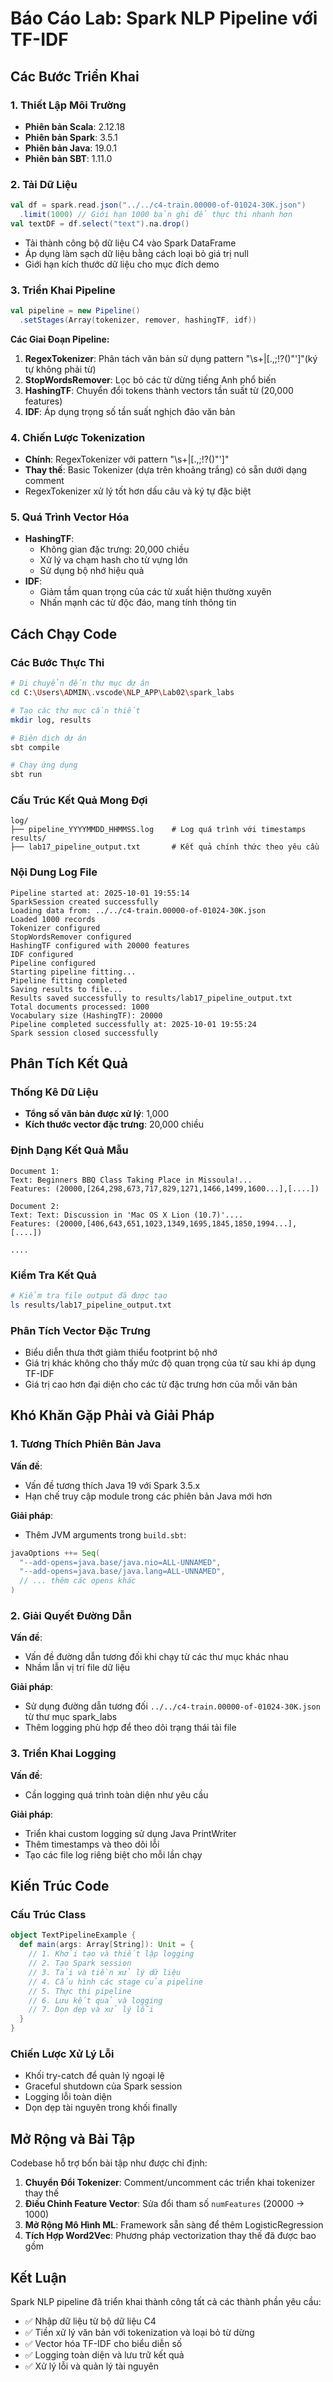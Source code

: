 # Báo Cáo Lab: Spark NLP Pipeline với TF-IDF
## Các Bước Triển Khai

### 1. Thiết Lập Môi Trường
- **Phiên bản Scala**: 2.12.18
- **Phiên bản Spark**: 3.5.1
- **Phiên bản Java**: 19.0.1
- **Phiên bản SBT**: 1.11.0

### 2. Tải Dữ Liệu
```scala
val df = spark.read.json("../../c4-train.00000-of-01024-30K.json")
  .limit(1000) // Giới hạn 1000 bản ghi để thực thi nhanh hơn
val textDF = df.select("text").na.drop()
```
- Tải thành công bộ dữ liệu C4 vào Spark DataFrame
- Áp dụng làm sạch dữ liệu bằng cách loại bỏ giá trị null
- Giới hạn kích thước dữ liệu cho mục đích demo

### 3. Triển Khai Pipeline
```scala
val pipeline = new Pipeline()
  .setStages(Array(tokenizer, remover, hashingTF, idf))
```

**Các Giai Đoạn Pipeline:**
1. **RegexTokenizer**: Phân tách văn bản sử dụng pattern "\\s+|[.,;!?()\"']"(ký tự không phải từ)
2. **StopWordsRemover**: Lọc bỏ các từ dừng tiếng Anh phổ biến
3. **HashingTF**: Chuyển đổi tokens thành vectors tần suất từ (20,000 features)
4. **IDF**: Áp dụng trọng số tần suất nghịch đảo văn bản

### 4. Chiến Lược Tokenization
- **Chính**: RegexTokenizer với pattern "\\s+|[.,;!?()\"']"
- **Thay thế**: Basic Tokenizer (dựa trên khoảng trắng) có sẵn dưới dạng comment
- RegexTokenizer xử lý tốt hơn dấu câu và ký tự đặc biệt

### 5. Quá Trình Vector Hóa
- **HashingTF**: 
  - Không gian đặc trưng: 20,000 chiều
  - Xử lý va chạm hash cho từ vựng lớn
  - Sử dụng bộ nhớ hiệu quả
- **IDF**: 
  - Giảm tầm quan trọng của các từ xuất hiện thường xuyên
  - Nhấn mạnh các từ độc đáo, mang tính thông tin

## Cách Chạy Code
### Các Bước Thực Thi
```bash
# Di chuyển đến thư mục dự án
cd C:\Users\ADMIN\.vscode\NLP_APP\Lab02\spark_labs

# Tạo các thư mục cần thiết
mkdir log, results

# Biên dịch dự án
sbt compile

# Chạy ứng dụng
sbt run
```

### Cấu Trúc Kết Quả Mong Đợi
```
log/
├── pipeline_YYYYMMDD_HHMMSS.log    # Log quá trình với timestamps
results/
├── lab17_pipeline_output.txt       # Kết quả chính thức theo yêu cầu
```

### Nội Dung Log File
```
Pipeline started at: 2025-10-01 19:55:14
SparkSession created successfully
Loading data from: ../../c4-train.00000-of-01024-30K.json
Loaded 1000 records
Tokenizer configured
StopWordsRemover configured
HashingTF configured with 20000 features
IDF configured
Pipeline configured
Starting pipeline fitting...
Pipeline fitting completed
Saving results to file...
Results saved successfully to results/lab17_pipeline_output.txt
Total documents processed: 1000
Vocabulary size (HashingTF): 20000
Pipeline completed successfully at: 2025-10-01 19:55:24
Spark session closed successfully

```

## Phân Tích Kết Quả

### Thống Kê Dữ Liệu
- **Tổng số văn bản được xử lý**: 1,000
- **Kích thước vector đặc trưng**: 20,000 chiều

### Định Dạng Kết Quả Mẫu
```
Document 1:
Text: Beginners BBQ Class Taking Place in Missoula!...
Features: (20000,[264,298,673,717,829,1271,1466,1499,1600...],[....])

Document 2:
Text: Text: Discussion in 'Mac OS X Lion (10.7)'....
Features: (20000,[406,643,651,1023,1349,1695,1845,1850,1994...],[....])

....
```

### Kiểm Tra Kết Quả
```bash
# Kiểm tra file output đã được tạo
ls results/lab17_pipeline_output.txt
```

### Phân Tích Vector Đặc Trưng
- Biểu diễn thưa thớt giảm thiểu footprint bộ nhớ
- Giá trị khác không cho thấy mức độ quan trọng của từ sau khi áp dụng TF-IDF
- Giá trị cao hơn đại diện cho các từ đặc trưng hơn của mỗi văn bản

## Khó Khăn Gặp Phải và Giải Pháp
### 1. Tương Thích Phiên Bản Java
**Vấn đề**: 
- Vấn đề tương thích Java 19 với Spark 3.5.x
- Hạn chế truy cập module trong các phiên bản Java mới hơn

**Giải pháp**: 
- Thêm JVM arguments trong `build.sbt`:
```scala
javaOptions ++= Seq(
  "--add-opens=java.base/java.nio=ALL-UNNAMED",
  "--add-opens=java.base/java.lang=ALL-UNNAMED",
  // ... thêm các opens khác
)
```

### 2. Giải Quyết Đường Dẫn
**Vấn đề**: 
- Vấn đề đường dẫn tương đối khi chạy từ các thư mục khác nhau
- Nhầm lẫn vị trí file dữ liệu

**Giải pháp**: 
- Sử dụng đường dẫn tương đối `../../c4-train.00000-of-01024-30K.json` từ thư mục spark_labs
- Thêm logging phù hợp để theo dõi trạng thái tải file

### 3. Triển Khai Logging
**Vấn đề**: 
- Cần logging quá trình toàn diện như yêu cầu

**Giải pháp**: 
- Triển khai custom logging sử dụng Java PrintWriter
- Thêm timestamps và theo dõi lỗi
- Tạo các file log riêng biệt cho mỗi lần chạy

## Kiến Trúc Code
### Cấu Trúc Class
```scala
object TextPipelineExample {
  def main(args: Array[String]): Unit = {
    // 1. Khởi tạo và thiết lập logging
    // 2. Tạo Spark session
    // 3. Tải và tiền xử lý dữ liệu
    // 4. Cấu hình các stage của pipeline
    // 5. Thực thi pipeline
    // 6. Lưu kết quả và logging
    // 7. Dọn dẹp và xử lý lỗi
  }
}
```

### Chiến Lược Xử Lý Lỗi
- Khối try-catch để quản lý ngoại lệ
- Graceful shutdown của Spark session
- Logging lỗi toàn diện
- Dọn dẹp tài nguyên trong khối finally

## Mở Rộng và Bài Tập

Codebase hỗ trợ bốn bài tập như được chỉ định:

1. **Chuyển Đổi Tokenizer**: Comment/uncomment các triển khai tokenizer thay thế
2. **Điều Chỉnh Feature Vector**: Sửa đổi tham số `numFeatures` (20000 → 1000)
3. **Mở Rộng Mô Hình ML**: Framework sẵn sàng để thêm LogisticRegression
4. **Tích Hợp Word2Vec**: Phương pháp vectorization thay thế đã được bao gồm

## Kết Luận

Spark NLP pipeline đã triển khai thành công tất cả các thành phần yêu cầu:
- ✅ Nhập dữ liệu từ bộ dữ liệu C4
- ✅ Tiền xử lý văn bản với tokenization và loại bỏ từ dừng
- ✅ Vector hóa TF-IDF cho biểu diễn số
- ✅ Logging toàn diện và lưu trữ kết quả
- ✅ Xử lý lỗi và quản lý tài nguyên
